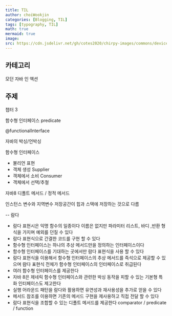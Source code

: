 ```yaml
---
title: TIL
author: choiWookjin
categories: [Blogging, TIL]
tags: [typography, TIL]
math: true
mermaid: true
image:
src: https://cdn.jsdelivr.net/gh/cotes2020/chirpy-images/commons/devices-mockup.png
---
```



카테고리
---
모던 자바 인 액션

## 주제
챕터 3

함수형 인터페이스
predicate<T>


@functionalInterface

자바의 박싱/언박싱

함수형 인터페이스
- 불리언 표현
- 객체 생성
    Supplier
- 객체에서 소비
  Consumer
- 객체에서 선택/추철


자바8
디폴트 메서드 / 정적 메서드

인스턴스 변수와 지역변수
저장공간이 힙과 스택에 저장하는 것으로 다름



-- 람다
 - 람다 표현시은 익명 함수의 일종이다 이름은 없지만 파라미터 리스트, 바디 ,반환 형식을 가지며 예외를 던질 수 있다
- 람다 표현식으로 간결한 코드를 구현 할 수 있다
- 함수형 인터페이스는 하나의 추상 메서드만을 정의하는 인터페이스이다
- 함수형 인터페이스를 기대하는 곳에서만 람다 표현식을 사용 할 수 있다
- 람다 표현식을 이용해서 함수형 인터페이스의 추상 메서드를 즉석으로 제공할 수 있으며 람다 표현식 전체가 함수형 인터페이스의 인터페이스로 취급된다
- 여러 함수형 인터페이스를 제공한다
- 자바 8은 제네릭 함수형 인터페이스와 관련한 박싱 동작을 피할 수 있는 기본형 특화 인터페이스도 제고한다
- 실행 어라운드 패턴을 람다와 활용하면 유연성과 재사용성을 추가로 얻을 수 있다
- 메서드 참조를 이용하면 기존의 메서드 구현을 제사용하고 직접 전달 할 수 있다
- 람다 표현식을 조합할 수 있는 디폴트 메서드를 제공한다 comparator / predicate / function



